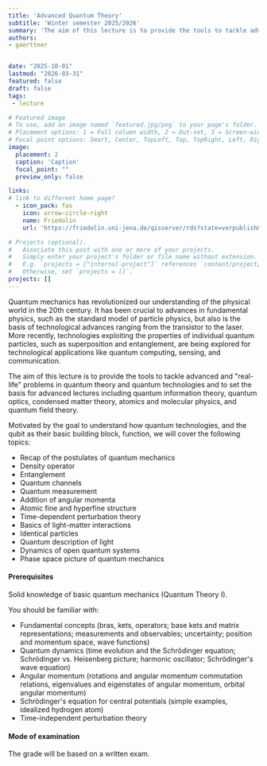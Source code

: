 ```yaml
---
title: 'Advanced Quantum Theory'
subtitle: 'Winter semester 2025/2026'
summary: 'The aim of this lecture is to provide the tools to tackle advanced and "real-life" problems in quantum theory and quantum technologies and to set the basis for advanced lectures including quantum information theory, quantum optics, condensed matter theory, atomics and molecular physics, and quantum field theory.'
authors:
- gaerttner


date: "2025-10-01"
lastmod: "2026-03-31"
featured: false
draft: false
tags:
 - lecture

# Featured image
# To use, add an image named `featured.jpg/png` to your page's folder.
# Placement options: 1 = Full column width, 2 = Out-set, 3 = Screen-width
# Focal point options: Smart, Center, TopLeft, Top, TopRight, Left, Right, BottomLeft, Bottom, BottomRight
image:
  placement: 2
  caption: 'Caption'
  focal_point: ""
  preview_only: false

links:
# link to different home page?
  - icon_pack: fas
    icon: arrow-circle-right
    name: Friedolin
    url: 'https://friedolin.uni-jena.de/qisserver/rds?state=verpublish&status=init&vmfile=no&publishid=243141&moduleCall=webInfo&publishConfFile=webInfo&publishSubDir=veranstaltung'

# Projects (optional).
#   Associate this post with one or more of your projects.
#   Simply enter your project's folder or file name without extension.
#   E.g. `projects = ["internal-project"]` references `content/project/deep-learning/index.md`.
#   Otherwise, set `projects = []`.
projects: []
---
```


Quantum mechanics has revolutionized our understanding of the physical world in the 20th century. It has been crucial to advances in fundamental physics, such as the standard model of particle physics, but also is the basis of technological advances ranging from the transistor to the laser. More recently, technologies exploiting the properties of individual quantum particles, such as superposition and entanglement, are being explored for technological applications like quantum computing, sensing, and communication.

The aim of this lecture is to provide the tools to tackle advanced and "real-life" problems in quantum theory and quantum technologies and to set the basis for advanced lectures including quantum information theory, quantum optics, condensed matter theory, atomics and molecular physics, and quantum field theory.

Motivated by the goal to understand how quantum technologies, and the qubit as their basic building block, function, we will cover the following topics:
- Recap of the postulates of quantum mechanics
- Density operator
- Entanglement
- Quantum channels
- Quantum measurement
- Addition of angular momenta
- Atomic fine and hyperfine structure
- Time-dependent perturbation theory
- Basics of light-matter interactions
- Identical particles
- Quantum description of light
- Dynamics of open quantum systems
- Phase space picture of quantum mechanics

#### Prerequisites
Solid knowledge of basic quantum mechanics (Quantum Theory I).

You should be familiar with:
- Fundamental concepts (bras, kets, operators; base kets and matrix representations; measurements and observables; uncertainty; position and momentum space, wave functions)
- Quantum dynamics (time evolution and the Schrödinger equation; Schrödinger vs. Heisenberg picture; harmonic oscillator; Schrödinger's wave equation)
- Angular momentum (rotations and angular momentum commutation relations, eigenvalues and eigenstates of angular momentum, orbital angular momentum)
- Schrödinger's equation for central potentials (simple examples, idealized hydrogen atom)
- Time-independent perturbation theory

#### Mode of examination
The grade will be based on a written exam.


